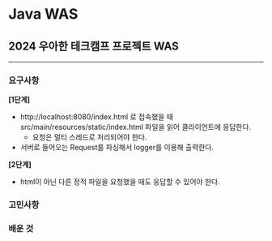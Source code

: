 # Java WAS

## 2024 우아한 테크캠프 프로젝트 WAS

---

### 요구사항

**[1단계]**

- http://localhost:8080/index.html 로 접속했을 때 src/main/resources/static/index.html 파일을 읽어 클라이언트에 응답한다.
  - 요청은 멀티 스레드로 처리되어야 한다.
- 서버로 들어오는 Request를 파싱해서 logger를 이용해 출력한다.

**[2단계]**

- html이 아닌 다른 정적 파일을 요청했을 때도 응답할 수 있어야 한다.

### 고민사항

### 배운 것




